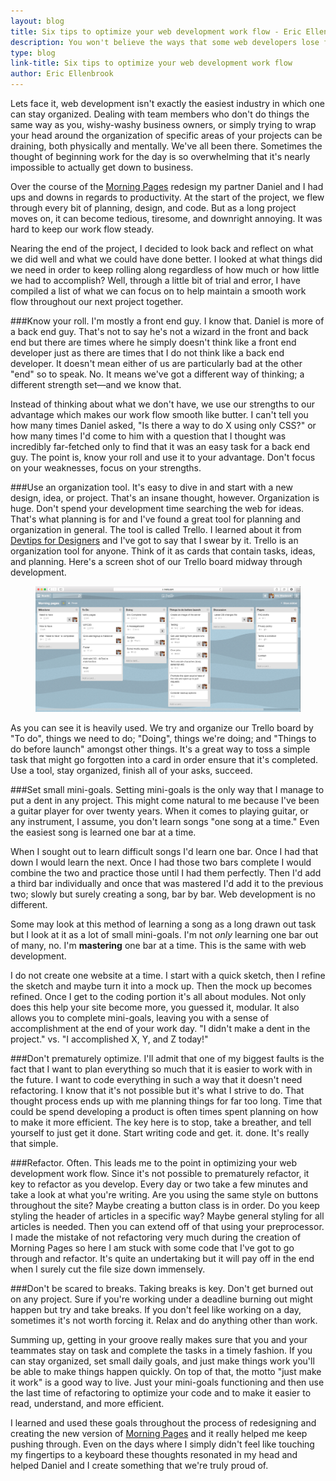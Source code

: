 ```yaml
---
layout: blog
title: Six tips to optimize your web development work flow - Eric Ellenbrook
description: You won't believe the ways that some web developers lose focus. Find out how to optimize your web development work flow by clicking here.
type: blog
link-title: Six tips to optimize your web development work flow
author: Eric Ellenbrook
---
```

Lets face it, web development isn't exactly the easiest industry in which one can stay organized. Dealing with team members who don't do things the same way as you, wishy-washy business owners, or simply trying to wrap your head around the organization of specific areas of your projects can be draining, both physically and mentally. We've all been there. Sometimes the thought of beginning work for the day is so overwhelming that it's nearly impossible to actually get down to business.

Over the course of the [Morning Pages](http://morningpages.net) redesign my partner Daniel and I had ups and downs in regards to productivity. At the start of the project, we flew through every bit of planning, design, and code. But as a long project moves on, it can become tedious, tiresome, and downright annoying. It was hard to keep our work flow steady.
<!--more-->
Nearing the end of the project, I decided to look back and reflect on what we did well and what we could have done better. I looked at what things did we need in order to keep rolling along regardless of how much or how little we had to accomplish? Well, through a little bit of trial and error, I have compiled a list of what we can focus on to help maintain a smooth work flow throughout our next project together. 

###Know your roll.
I'm mostly a front end guy. I know that. Daniel is more of a back end guy. That's not to say he's not a wizard in the front and back end but there are times where he simply doesn't think like a front end developer just as there are times that I do not think like a back end developer. It doesn't mean either of us are particularly bad at the other "end" so to speak. No. It means we've got a different way of thinking; a different strength set&mdash;and we know that. 

Instead of thinking about what we don't have, we use our strengths to our advantage which makes our work flow smooth like butter. I can't tell you how many times Daniel asked, "Is there a way to do X using only CSS?" or how many times I'd come to him with a question that I thought was incredibly far-fetched only to find that it was an easy task for a back end guy. The point is, know your roll and use it to your advantage. Don't focus on your weaknesses, focus on your strengths.

###Use an organization tool.
It's easy to dive in and start with a new design, idea, or project. That's an insane thought, however. Organization is huge. Don't spend your development time searching the web for ideas. That's what planning is for and I've found a great tool for planning and organization in general. The tool is called Trello. I learned about it from [Devtips for Designers](https://www.youtube.com/user/DevTipsForDesigners) and I've got to say that I swear by it. Trello is an organization tool for anyone. Think of it as cards that contain tasks, ideas, and planning. Here's a screen shot of our Trello board midway through development.
<figure class="content-image-container">
	<img src="/assets/img/blog-posts/work-flow/trello-screen-shot.png" alt="Trello board by Detroit Web Designer">
</figure>
As you can see it is heavily used. We try and organize our Trello board by "To do", things we need to do; "Doing", things we're doing; and "Things to do before launch" amongst other things. It's a great way to toss a simple task that might go forgotten into a card in order ensure that it's completed. Use a tool, stay organized, finish all of your asks, succeed. 

###Set small mini-goals.
Setting mini-goals is the only way that I manage to put a dent in any project. This might come natural to me because I've been a guitar player for over twenty years. When it comes to playing guitar, or any instrument, I assume, you don't learn songs "one song at a time." Even the easiest song is learned one bar at a time. 

When I sought out to learn difficult songs I'd learn one bar. Once I had that down I would learn the next. Once I had those two bars complete I would combine the two and practice those until I had them perfectly. Then I'd add a third bar individually and once that was mastered I'd add it to the previous two; slowly but surely creating a song, bar by bar. Web development is no different.

Some may look at this method of learning a song as a long drawn out task but I look at it as a lot of small mini-goals. I'm not *only* learning one bar out of many, no. I'm **mastering** one bar at a time. This is the same with web development. 

I do not create one website at a time. I start with a quick sketch, then I refine the sketch and maybe turn it into a mock up. Then the mock up becomes refined. Once I get to the coding portion it's all about modules. Not only does this help your site become more, you guessed it, modular. It also allows you to complete mini-goals, leaving you with a sense of accomplishment at the end of your work day. "I didn't make a dent in the project." vs. "I accomplished X, Y, and Z today!"

###Don't prematurely optimize.
I'll admit that one of my biggest faults is the fact that I want to plan everything so much that it is easier to work with in the future. I want to code everything in such a way that it doesn't need refactoring. I know that it's not possible but it's what I strive to do. That thought process ends up with me planning things for far too long. Time that could be spend developing a product is often times spent planning on how to make it more efficient. The key here is to stop, take a breather, and tell yourself to just get it done. Start writing code and get. it. done. It's really that simple.

###Refactor. Often.
This leads me to the point in optimizing your web development work flow. Since it's not possible to prematurely refactor, it key to refactor as you develop. Every day or two take a few minutes and take a look at what you're writing. Are you using the same style on buttons throughout the site? Maybe creating a button class is in order. Do you keep styling the header of articles in a specific way? Maybe general styling for all articles is needed. Then you can extend off of that using your preprocessor. I made the mistake of not refactoring very much during the creation of Morning Pages so here I am stuck with some code that I've got to go through and refactor. It's quite an undertaking but it will pay off in the end when I surely cut the file size down immensely.

###Don't be scared to breaks.
Taking breaks is key. Don't get burned out on any project. Sure if you're working under a deadline burning out might happen but try and take breaks. If you don't feel like working on a day, sometimes it's not worth forcing it. Relax and do anything other than work.

Summing up, getting in your groove really makes sure that you and your teammates stay on task and complete the tasks in a timely fashion. If you can stay organized, set small daily goals, and just make things work you'll be able to make things happen quickly. On top of that, the motto "just make it work" is a good way to live. Just your mini-goals functioning and then use the last time of refactoring to optimize your code and to make it easier to read, understand, and more efficient.

I learned and used these goals throughout the process of redesigning and creating the new version of [Morning Pages](http://morningpages.net) and it really helped me keep pushing through. Even on the days where I simply didn't feel like touching my fingertips to a keyboard these thoughts resonated in my head and helped Daniel and I create something that we're truly proud of.